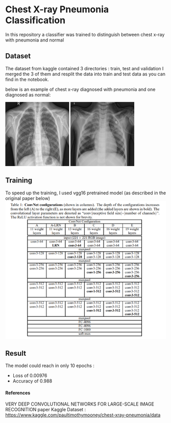 # Chest X-ray Pneumonia Classification

In this repository a classifier was trained to distinguish between chest x-ray with pneumonia and normal
## Dataset
The dataset from kaggle contained 3 directories : train, test and validation
I merged the 3 of them and resplit the data into train and test data as you can find in the notebook.

below is an example of chest x-ray diagnosed with pneumonia and one diagnosed as normal:

<p float="left">
  <img src="/dataset/NORMAL/IM-0001-0001.jpeg" width="200"  height="200" title="NORMAL" />
  <img src="/dataset/PNEUMONIA/person3_virus_17.jpeg" width="200" height="200" title="PNEUMONIA"/> 
</p>

## Training
To speed up the training, I used vgg16 pretrained model (as described in the original paper below)
![GitHub Logo](/assets/vgg_architecture.PNG)


## Result
The model could reach in only 10 epochs :
- Loss of 0.00976
- Accuracy of 0.988


#### References
VERY DEEP CONVOLUTIONAL NETWORKS FOR LARGE-SCALE IMAGE RECOGNITION paper
Kaggle Dataset : https://www.kaggle.com/paultimothymooney/chest-xray-pneumonia/data
